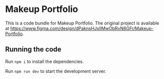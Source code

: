 
  # Makeup Portfolio

  This is a code bundle for Makeup Portfolio. The original project is available at https://www.figma.com/design/dPaknsHJsIlMwObRvN6GFr/Makeup-Portfolio.

  ## Running the code

  Run `npm i` to install the dependencies.

  Run `npm run dev` to start the development server.
  
